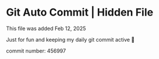 # Git Auto Commit | Hidden File

This file was added Feb 12, 2025

Just for fun and keeping my daily git commit active 🤪

commit number: 456997
